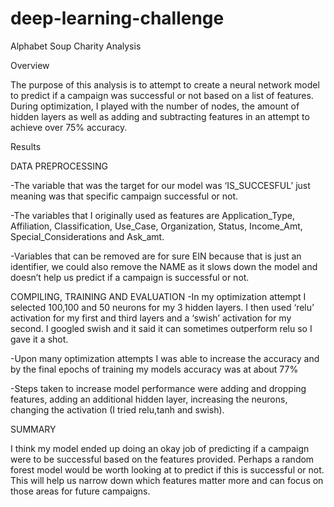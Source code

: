 # deep-learning-challenge

Alphabet Soup Charity Analysis

Overview

The purpose of this analysis is to attempt to create a neural network model to predict if a campaign was successful or not based on a list of features.  During optimization, I played with the number of nodes, the amount of hidden layers as well as adding and subtracting features in an attempt to achieve over 75% accuracy.

Results

DATA PREPROCESSING

-The variable that was the target for our model was ‘IS_SUCCESFUL’ just meaning was that specific campaign successful or not.

-The variables that I originally used as features are Application_Type, Affiliation, Classification, Use_Case, Organization, Status, Income_Amt, Special_Considerations and Ask_amt.

-Variables that can be removed are for sure EIN because that is just an identifier, we could also remove the NAME as it slows down the model and doesn’t help us predict if a campaign is successful or not.

COMPILING, TRAINING AND EVALUATION
-In my optimization attempt I selected 100,100 and 50 neurons for my 3 hidden layers.  I then used ‘relu’ activation for my first and third layers and a ‘swish’ activation for my second.  I googled swish and it said it can sometimes outperform relu so I gave it a shot.  

-Upon many optimization attempts I was able to increase the accuracy and by the final epochs of training my models accuracy was at about 77%

-Steps taken to increase model performance were adding and dropping features, adding an additional hidden layer, increasing the neurons, changing the activation (I tried relu,tanh and swish).

SUMMARY

I think my model ended up doing an okay job of predicting if a campaign were to be successful based on the features provided.  Perhaps a random forest model would be worth looking at to predict if this is successful or not.  This will help us narrow down which features matter more and can focus on those areas for future campaigns.

